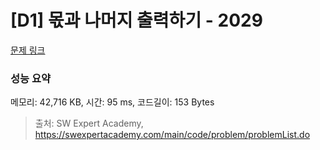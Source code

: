 # [D1] 몫과 나머지 출력하기 - 2029 

[문제 링크](https://swexpertacademy.com/main/code/problem/problemDetail.do?contestProbId=AV5QGNvKAtEDFAUq) 

### 성능 요약

메모리: 42,716 KB, 시간: 95 ms, 코드길이: 153 Bytes



> 출처: SW Expert Academy, https://swexpertacademy.com/main/code/problem/problemList.do